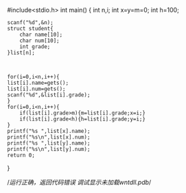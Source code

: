 #include<stdio.h>
int main()
{
	int n,i;
	int x=y=m=0;
	int h=100;

	scanf("%d",&n);
	struct student{
		char name[10];
		char num[10];
		int grade;
	}list[n];


	
	for(i=0,i<n,i++){
	list[i].name=gets();
	list[i].num=gets();
	scanf("%d",&list[i].grade);
	}
	for(i=0,i<n,i++){
		if(list[i].grade>m){m=list[i].grade;x=i;}
		if(list[i].grade<h){h=list[i].grade;y=i;}
	}
	printf("%s ",list[x].name);
	printf("%s\n",list[x].num);
	printf("%s ",list[y].name);
	printf("%s\n",list[y].num);
	return 0;
}


/*运行正确，返回代码错误
调试显示未加载wntdll.pdb*/